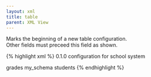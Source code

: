 ```yaml
---
layout: xml
title: table
parent: XML View
---
```

Marks the beginning of a new table configuration.\
Other fields must preceed this field as shown.

{% highlight xml %}
<root>
    <meta>
        <version>0.1.0</version>
        <description>configuration for school system</description>
    </meta>
    <searches>
        <search>
            <name>grades</name>
            <schema>my_schema</schema> <!-- if multiple schemas  -->
              <tables>
                <table>
                    <name>students</name>
{% endhighlight %}


